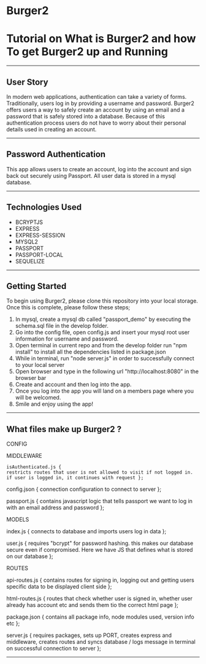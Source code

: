 # Burger2
# Tutorial on What is Burger2 and how To get Burger2 up and Running

------------------------------------------------------------------------------------------------------------------------------

## User Story

In modern web applications, authentication can take a variety of forms. Traditionally, users log in by providing a username and 
password.  Burger2 offers users a way to safely create an account by using an email and a password that is safely stored into a
database.  Because of this authentication process users do not have to worry about their personal details used in creating an
account.

------------------------------------------------------------------------------------------------------------------------------

## Password Authentication

This app allows users to create an account, log into the account and sign back out securely using Passport. All user data is 
stored in a mysql database.

------------------------------------------------------------------------------------------------------------------------------

## Technologies Used

* BCRYPTJS
* EXPRESS
* EXPRESS-SESSION
* MYSQL2
* PASSPORT
* PASSPORT-LOCAL
* SEQUELIZE

------------------------------------------------------------------------------------------------------------------------------

## Getting Started

To begin using Burger2, please clone this repository into your local storage. Once this is complete, please follow these steps;

1) In mysql, create a mysql db called "passport_demo" by executing the schema.sql file in the develop folder.
2) Go into the config file, open config.js and insert your mysql root user information for username and password.
3) Open terminal in current repo and from the develop folder run "npm install" to install all the dependencies listed in package.json
4) While in terminal, run "node server.js" in order to successfully connect to your local server
5) Open browser and type in the following url "http://localhost:8080" in the browser bar
6) Create and account and then log into the app.
7) Once you log into the app you will land on a members page where you will be welcomed.
8) Smile and enjoy using the app!

------------------------------------------------------------------------------------------------------------------------------

## What files make up Burger2 ?

CONFIG

  MIDDLEWARE

    isAuthenticated.js { 
    restricts routes that user is not allowed to visit if not logged in. if user is logged in, it continues with request };

  config.json {
  connection configuration to connect to server };

  passport.js {
  contains javascript logic that tells passport we want to log in with an email address and password };

MODELS

  index.js {
  connects to database and imports users log in data };

  user.js {
  requires "bcrypt" for password hashing. this makes our database secure even if compromised. Here we have JS that defines what is stored on our database };

ROUTES

  api-routes.js { 
  contains routes for signing in, logging out and getting users specific data to be displayed client side };

  html-routes.js {
  routes that check whether user is signed in, whether user already has account etc and sends them tio the correct html page };

package.json {
contains all package info, node modules used, version info etc };

server.js {
requires packages, sets up PORT, creates express and middleware, creates routes and syncs database / logs message in terminal on successful connection to server };

------------------------------------------------------------------------------------------------------------------------------
